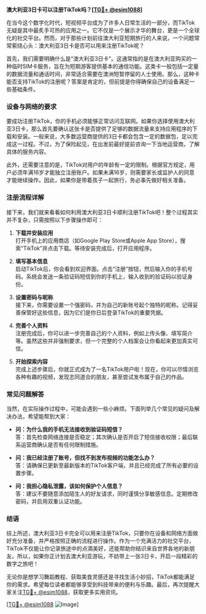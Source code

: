 **澳大利亚3日卡可以注册TikTok吗？[[TG💪+ @esim1088](https://t.me/s/esim1088)]**

在当今这个数字化时代，短视频平台成为了许多人日常生活的一部分，而TikTok无疑是其中最炙手可热的应用之一。它不仅是一个展示才华的舞台，更是一个全球化的社交平台。然而，对于那些计划前往澳大利亚短期旅行的人来说，一个问题常常萦绕心头：澳大利亚3日卡是否可以用来注册TikTok呢？

首先，我们需要明确什么是“澳大利亚3日卡”。这通常指的是在澳大利亚购买的一种临时SIM卡服务，旨在为短期游客提供基本的通信功能。这类卡一般包括一定量的数据流量和通话时间，非常适合需要在澳洲短暂停留的人士使用。那么，这种卡能否支持TikTok的注册呢？答案是肯定的，但前提是你得确保自己的设备满足一些基础条件。

### **设备与网络的要求**

要成功注册TikTok，你的手机必须能够正常访问互联网。如果你选择使用澳大利亚3日卡，那么首先要确认这张卡是否提供了足够的数据流量来支持应用程序的下载和安装。一般来说，大多数运营商提供的3日卡都会包含一定的数据包，足以完成这一过程。不过，为了保险起见，在出发前最好提前咨询一下当地运营商，了解具体的服务内容。

此外，还需要注意的是，TikTok对用户的年龄有一定的限制。根据官方规定，用户必须年满16岁才能独立注册账户。如果未满16岁，则需要家长或监护人的同意才能继续操作。因此，如果你是带着孩子一起旅行，务必事先做好相关准备。

### **注册流程详解**

接下来，我们就来看看如何利用澳大利亚3日卡顺利注册TikTok吧！整个过程其实并不复杂，只需按照以下步骤操作即可：

1. **下载并安装应用**  
   打开手机上的应用商店（如Google Play Store或Apple App Store），搜索“TikTok”并点击下载。等待安装完成后，打开应用程序。

2. **填写基本信息**  
   启动TikTok后，你会看到欢迎界面。点击“注册”按钮，然后输入你的手机号码。系统会发送一条验证码短信到你的手机上，输入收到的验证码以验证身份。

3. **设置密码与昵称**  
   接下来，你需要设置一个强密码，并为自己的新账号起个独特的昵称。记得妥善保管好这些信息，因为它们是你日后登录TikTok的重要凭据。

4. **完善个人资料**  
   注册完成后，你可以进一步完善自己的个人资料，例如上传头像、填写简介等。虽然这些并非强制要求，但一个完整的个人档案会让你看起来更加真实可信。

5. **开始探索内容**  
   完成上述步骤后，你就正式成为了一名TikTok用户啦！现在，你可以尽情浏览各种有趣的视频，发现志同道合的朋友，甚至尝试发布属于自己的作品。

### **常见问题解答**

当然，在实际操作过程中，可能会遇到一些小麻烦。下面列举几个常见的疑问及解决办法，希望能帮到大家：

- **问：为什么我的手机无法接收到验证码短信？**  
  答：首先检查网络连接是否稳定；其次确认是否开启了短信接收权限；最后联系运营商确认是否有任何限制措施。

- **问：我已经注册了账号，但找不到发布视频的功能怎么办？**  
  答：请确保已更新至最新版本的TikTok客户端，并且已经完成了所有必要的设置步骤。

- **问：我担心隐私泄露，该如何保护个人信息？**  
  答：建议不要随意添加陌生人的好友请求，同时谨慎分享敏感信息。定期修改密码，并启用双重认证功能。

### **结语**

综上所述，澳大利亚3日卡完全可以用来注册TikTok，只要你在设备和网络方面做好充分准备，并严格按照正确的流程进行操作。作为一个充满活力的社交平台，TikTok不仅能让你记录旅途中的点滴美好，还能帮助你结识来自世界各地的新朋友。所以，如果你正计划去澳大利亚游玩，不妨带上一张3日卡，开启一段精彩的数字之旅吧！

无论你是想学习舞蹈教程、获取美食灵感还是寻找生活小妙招，TikTok都能满足你的需求。希望每位读者都能够享受到科技带来的便利与乐趣。最后，再次提醒大家关注[TG💪+ @esim1088](https://t.me/s/esim1088)，获取更多实用资讯。

[[TG💪+ @esim1088](https://t.me/s/esim1088) ![Image](https://i.postimg.cc/4NQfJmqS/Snipaste-2025-05-13-00-14-12.png)]